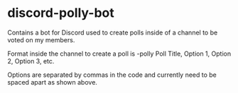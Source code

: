 # discord-polly-bot
Contains a bot for Discord used to create polls inside of a channel to be voted on my members.

Format inside the channel to create a poll is 
-polly Poll Title, Option 1, Option 2, Option 3, etc.

Options are separated by commas in the code and currently need to be spaced apart as shown above.
